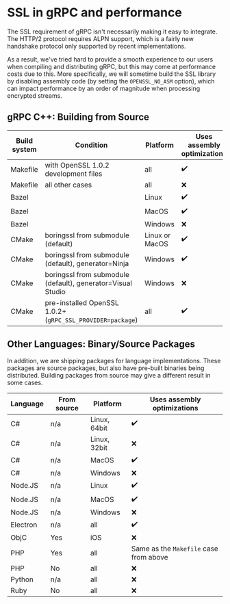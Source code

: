 # SSL in gRPC and performance

The SSL requirement of gRPC isn't necessarily making it easy to integrate. The HTTP/2 protocol requires ALPN support, which is a fairly new handshake protocol only supported by recent implementations.

As a result, we've tried hard to provide a smooth experience to our users when compiling and distributing gRPC, but this may come at performance costs due to this. More specifically, we will sometime build the SSL library by disabling assembly code
(by setting the `OPENSSL_NO_ASM` option), which can impact performance by an order of magnitude when processing encrypted streams.

## gRPC C++: Building from Source

Build system | Condition | Platform | Uses assembly optimizations
---|---|---|--
Makefile | with OpenSSL 1.0.2 development files | all | :heavy_check_mark:
Makefile | all other cases | all | :x:
Bazel | | Linux | :heavy_check_mark:
Bazel | | MacOS | :heavy_check_mark:
Bazel | | Windows | :x:
CMake | boringssl from submodule (default) | Linux or MacOS | :heavy_check_mark:
CMake | boringssl from submodule (default), generator=Ninja | Windows | :heavy_check_mark:
CMake | boringssl from submodule (default), generator=Visual Studio | Windows | :x:
CMake | pre-installed OpenSSL 1.0.2+ (`gRPC_SSL_PROVIDER=package`) | all | :heavy_check_mark:

## Other Languages: Binary/Source Packages

In addition, we are shipping packages for language implementations. These packages are source packages, but also have pre-built binaries being distributed. Building packages from source may give a different result in some cases.

Language | From source | Platform | Uses assembly optimizations
---|---|---|---
C#      | n/a | Linux, 64bit | :heavy_check_mark:
C#      | n/a | Linux, 32bit | :x:
C#      | n/a | MacOS | :heavy_check_mark:
C#      | n/a | Windows | :x:
Node.JS | n/a | Linux | :heavy_check_mark:
Node.JS | n/a | MacOS | :heavy_check_mark:
Node.JS | n/a | Windows | :x:
Electron | n/a | all | :heavy_check_mark:
ObjC | Yes | iOS | :x:
PHP | Yes | all | Same as the `Makefile` case from above
PHP | No | all | :x:
Python | n/a | all | :x:
Ruby | No | all | :x:

